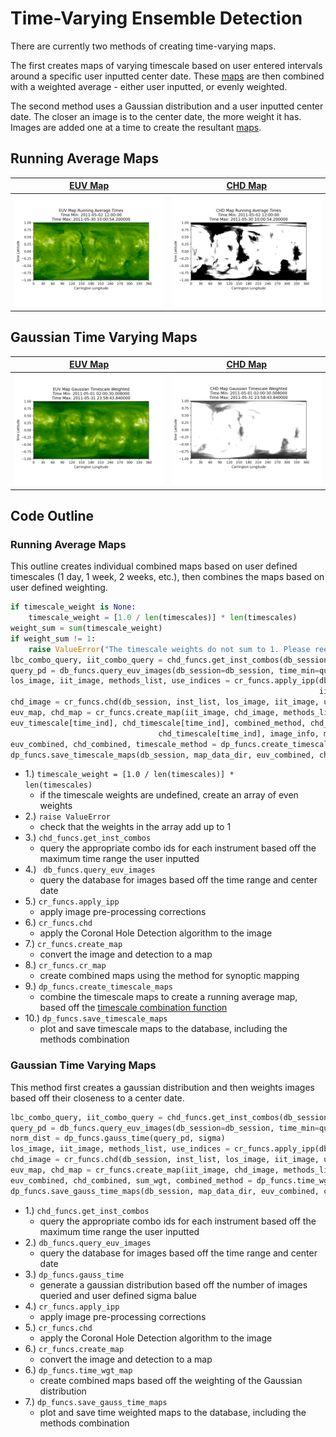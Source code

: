 # Time-Varying Ensemble Detection
There are currently two methods of creating time-varying maps. 

The first creates maps of varying timescale based on user entered intervals around a 
specific user inputted center date. These [maps](#running-average-maps) are then combined with a weighted
average - either user inputted, or evenly weighted.

The second method uses a Gaussian distribution and a user inputted center date. 
The closer an image is to the center date, the more weight it has. Images are added
one at a time to create the resultant [maps](#gaussian-time-varying-maps).

## Running Average Maps
[EUV Map](../img/dp/time_wgt/EUV_Map_Timescale_Weighted_052011.png) | [CHD Map](../img/dp/time_wgt/CHD_Map_Timescale_Weighted_052011.png)
:-: | :-:
![EUV Map](../img/dp/time_wgt/EUV_Map_Timescale_Weighted_052011.png) | ![CHD Map](../img/dp/time_wgt/CHD_Map_Timescale_Weighted_052011.png)

## Gaussian Time Varying Maps
[EUV Map](../img/dp/time_wgt/EUV_Gauss_Time_052011.png) | [CHD Map](../img/dp/time_wgt/CHD_Gauss_Time_052011.png)
:-: | :-:
![EUV Map](../img/dp/time_wgt/EUV_Gauss_Time_052011.png) | ![CHD Map](../img/dp/time_wgt/CHD_Gauss_Time_052011.png)


## Code Outline

### Running Average Maps
This outline creates individual combined maps based on user defined 
timescales (1 day, 1 week, 2 weeks, etc.), then combines the maps based
on user defined weighting. 

```python
if timescale_weight is None:
    timescale_weight = [1.0 / len(timescales)] * len(timescales)
weight_sum = sum(timescale_weight)
if weight_sum != 1:
    raise ValueError("The timescale weights do not sum to 1. Please reenter weights or change to None for even weighting of maps.")
lbc_combo_query, iit_combo_query = chd_funcs.get_inst_combos(db_session, inst_list, time_min=max_time_min, time_max=max_time_max)
query_pd = db_funcs.query_euv_images(db_session=db_session, time_min=query_time_min, time_max=query_time_max)
los_image, iit_image, methods_list, use_indices = cr_funcs.apply_ipp(db_session, hdf_data_dir, inst_list, row, methods_list, lbc_combo_query,
                                                                     iit_combo_query, n_intensity_bins=n_intensity_bins, R0=R0)
chd_image = cr_funcs.chd(db_session, inst_list, los_image, iit_image, use_indices, iit_combo_query, thresh1=thresh1, thresh2=thresh2, nc=nc, iters=iters)
euv_map, chd_map = cr_funcs.create_map(iit_image, chd_image, methods_list, row, map_x=map_x, map_y=map_y, R0=R0)
euv_timescale[time_ind], chd_timescale[time_ind], combined_method, chd_combined_method = cr_funcs.cr_map(euv_map, chd_map, euv_timescale[time_ind],
                                 chd_timescale[time_ind], image_info, map_info, mu_cutoff=mu_cutoff, mu_merge_cutoff=mu_merge_cutoff)
euv_combined, chd_combined, timescale_method = dp_funcs.create_timescale_maps(euv_timescale, chd_timescale, timescale_weight, image_info_timescale, map_info_timescale)
dp_funcs.save_timescale_maps(db_session, map_data_dir, euv_combined, chd_combined, image_info_timescale, map_info_timescale, methods_list, combined_method, chd_combined_method, timescale_method)
```

* 1.) <code>timescale_weight = [1.0 / len(timescales)] * len(timescales)</code>  
    * if the timescale weights are undefined, create an array of even weights  
* 2.) <code>raise ValueError</code>  
    * check that the weights in the array add up to 1  
* 3.) <code>chd_funcs.get_inst_combos</code>
    * query the appropriate combo ids for each instrument based off the maximum time range the user inputted
* 4.) <code> db_funcs.query_euv_images</code>  
    * query the database for images based off the time range and center date
* 5.) <code>cr_funcs.apply_ipp</code>
    * apply image pre-processing corrections
* 6.) <code>cr_funcs.chd</code>
    * apply the Coronal Hole Detection algorithm to the image
* 7.) <code>cr_funcs.create_map</code>  
    * convert the image and detection to a map
* 8.) <code>cr_funcs.cr_map</code>
    * create combined maps using the method for synoptic mapping
* 9.) <code>dp_funcs.create_timescale_maps</code>
    * combine the timescale maps to create a running average map, based off the [timescale combination function](https://github.com/predsci/CHD/blob/master/modules/map_manip.py)
* 10.) <code>dp_funcs.save_timescale_maps</code>
    * plot and save timescale maps to the database, including the methods combination
    
### Gaussian Time Varying Maps
This method first creates a gaussian distribution and then weights images 
based off their closeness to a center date.  

```python
lbc_combo_query, iit_combo_query = chd_funcs.get_inst_combos(db_session, inst_list, time_min=query_time_min, time_max=query_time_max)
query_pd = db_funcs.query_euv_images(db_session=db_session, time_min=query_time_min, time_max=query_time_max)
norm_dist = dp_funcs.gauss_time(query_pd, sigma)
los_image, iit_image, methods_list, use_indices = cr_funcs.apply_ipp(db_session, hdf_data_dir, inst_list, row, methods_list, lbc_combo_query, iit_combo_query, n_intensity_bins=n_intensity_bins, R0=R0)
chd_image = cr_funcs.chd(db_session, inst_list, los_image, iit_image, use_indices, iit_combo_query, thresh1=thresh1, thresh2=thresh2, nc=nc, iters=iters)
euv_map, chd_map = cr_funcs.create_map(iit_image, chd_image, methods_list, row, map_x=map_x, map_y=map_y, R0=R0)
euv_combined, chd_combined, sum_wgt, combined_method = dp_funcs.time_wgt_map(euv_map, chd_map, euv_combined, chd_combined, image_info, weight, sum_wgt, sigma, mu_cutoff)
dp_funcs.save_gauss_time_maps(db_session, map_data_dir, euv_combined, chd_combined, image_info, map_info, methods_list, combined_method)
```

* 1.) <code>chd_funcs.get_inst_combos</code>
    * query the appropriate combo ids for each instrument based off the maximum time range the user inputted
* 2.) <code>db_funcs.query_euv_images</code>
    * query the database for images based off the time range and center date
* 3.) <code>dp_funcs.gauss_time</code>
    * generate a gaussian distribution based off the number of images queried and user defined sigma balue
* 4.) <code>cr_funcs.apply_ipp</code>
    * apply image pre-processing corrections
* 5.) <code>cr_funcs.chd</code>
    * apply the Coronal Hole Detection algorithm to the image
* 6.) <code>cr_funcs.create_map</code>  
    * convert the image and detection to a map
* 6.) <code>dp_funcs.time_wgt_map</code>
    * create combined maps based off the weighting of the Gaussian distribution
* 7.) <code>dp_funcs.save_gauss_time_maps</code>
    * plot and save time weighted maps to the database, including the methods combination